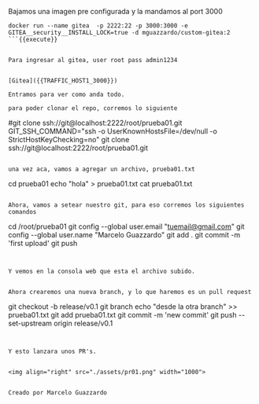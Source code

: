 Bajamos una imagen pre configurada y la mandamos al port 3000 

```
docker run --name gitea  -p 2222:22 -p 3000:3000 -e GITEA__security__INSTALL_LOCK=true -d mguazzardo/custom-gitea:2
```{{execute}}


Para ingresar al gitea, user root pass admin1234


[Gitea]({{TRAFFIC_HOST1_3000}})

Entramos para ver como anda todo.

para poder clonar el repo, corremos lo siguiente

```
#git clone ssh://git@localhost:2222/root/prueba01.git
GIT_SSH_COMMAND="ssh -o UserKnownHostsFile=/dev/null -o StrictHostKeyChecking=no" git clone ssh://git@localhost:2222/root/prueba01.git

```{{execute}}

una vez aca, vamos a agregar un archivo, prueba01.txt

```
cd prueba01
echo "hola" > prueba01.txt
cat prueba01.txt
```{{execute}}

Ahora, vamos a setear nuestro git, para eso corremos los siguientes comandos

```
cd /root/prueba01
git config --global user.email "tuemail@gmail.com"
git config --global user.name "Marcelo Guazzardo"
git add .
git commit -m 'first upload'
git push
```{{execute}}


Y vemos en la consola web que esta el archivo subido.


Ahora crearemos una nueva branch, y lo que haremos es un pull request

```
git checkout -b release/v0.1
git branch
echo "desde la otra branch" >> prueba01.txt 
git add prueba01.txt 
git commit -m 'new commit'
git push --set-upstream origin release/v0.1
```{{execute}}


Y esto lanzara unos PR's.


<img align="right" src="./assets/pr01.png" width="1000">


Creado por Marcelo Guazzardo
